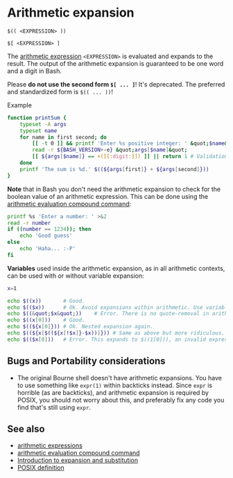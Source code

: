 # Arithmetic expansion

    $(( <EXPRESSION> ))

    $[ <EXPRESSION> ]

The [arithmetic expression](/syntax/arith_expr) `<EXPRESSION>` is
evaluated and expands to the result. The output of the arithmetic
expansion is guaranteed to be one word and a digit in Bash.

Please **do not use the second form `$[ ... ]`**! It's deprecated. The
preferred and standardized form is `$(( ... ))`!

Example

``` bash
function printSum {
    typeset -A args
    typeset name
    for name in first second; do
        [[ -t 0 ]] && printf 'Enter %s positive integer: ' &quot;$name&quot; >&2
        read -r ${BASH_VERSION+-e} &quot;args[$name]&quot;
        [[ ${args[$name]} == +([[:digit:]]) ]] || return 1 # Validation is extremely important whenever user input is used in arithmetic.
    done
    printf 'The sum is %d.' $((${args[first]} + ${args[second]}))
}
```

**Note** that in Bash you don't need the arithmetic expansion to check
for the boolean value of an arithmetic expression. This can be done
using the [arithmetic evaluation compound
command](/syntax/ccmd/arithmetic_eval):

``` bash
printf %s 'Enter a number: ' >&2
read -r number
if ((number == 1234)); then
    echo 'Good guess'
else
    echo 'Haha... :-P'
fi
```

**Variables** used inside the arithmetic expansion, as in all arithmetic
contexts, can be used with or without variable expansion:

``` bash
x=1

echo $((x))       # Good.
echo $(($x))      # Ok. Avoid expansions within arithmetic. Use variables directly.
echo $((&quot;$x&quot;))    # Error. There is no quote-removal in arithmetic contexts. It expands to $((&quot;1&quot;)), which is an invalid arithmetic expression.
echo $((x[0]))    # Good.
echo $((${x[0]})) # Ok. Nested expansion again.
echo $((${x[$((${x[!$x]}-$x))]})) # Same as above but more ridiculous.
echo $(($x[0]))   # Error. This expands to $((1[0])), an invalid expression.
```

## Bugs and Portability considerations

- The original Bourne shell doesn't have arithmetic expansions. You have
  to use something like `expr(1)` within backticks instead. Since `expr`
  is horrible (as are backticks), and arithmetic expansion is required
  by POSIX, you should not worry about this, and preferably fix any code
  you find that's still using `expr`.

## See also

- [arithmetic expressions](/syntax/arith_expr)
- [arithmetic evaluation compound command](/syntax/ccmd/arithmetic_eval)
- [Introduction to expansion and substitution](/syntax/expansion/intro)
- [POSIX
  definition](http://pubs.opengroup.org/onlinepubs/9699919799/utilities/V3_chap02.html#tag_18_06_04)
